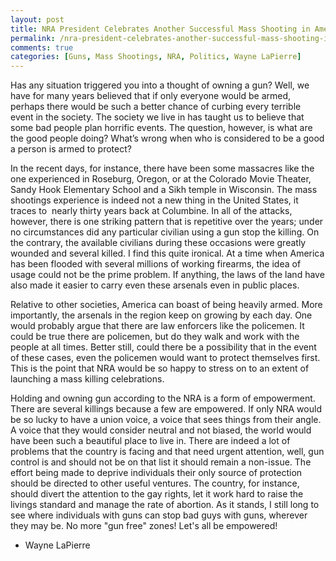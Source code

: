 ```yaml
---
layout: post
title: NRA President Celebrates Another Successful Mass Shooting in America
permalink: /nra-president-celebrates-another-successful-mass-shooting-in-america/
comments: true
categories: [Guns, Mass Shootings, NRA, Politics, Wayne LaPierre]
---
```

Has any situation triggered you into a thought of owning a gun? Well, we have for many years believed that if only everyone would be armed, perhaps there would be such a better chance of curbing every terrible event in the society. The society we live in has taught us to believe that some bad people plan horrific events. The question, however, is what are the good people doing? What’s wrong when who is considered to be a good a person is armed to protect?

In the recent days, for instance, there have been some massacres like the one experienced in Roseburg, Oregon, or at the Colorado Movie Theater, Sandy Hook Elementary School and a Sikh temple in Wisconsin. The mass shootings experience is indeed not a new thing in the United States, it traces to  nearly thirty years back at Columbine. In all of the attacks, however, there is one striking pattern that is repetitive over the years; under no circumstances did any particular civilian using a gun stop the killing. On the contrary, the available civilians during these occasions were greatly wounded and several killed. I find this quite ironical. At a time when America has been flooded with several millions of working firearms, the idea of usage could not be the prime problem. If anything, the laws of the land have also made it easier to carry even these arsenals even in public places.

Relative to other societies, America can boast of being heavily armed. More importantly, the arsenals in the region keep on growing by each day. One would probably argue that there are law enforcers like the policemen. It could be true there are policemen, but do they walk and work with the people at all times. Better still, could there be a possibility that in the event of these cases, even the policemen would want to protect themselves first. This is the point that NRA would be so happy to stress on to an extent of launching a mass killing celebrations.

Holding and owning gun according to the NRA is a form of empowerment. There are several killings because a few are empowered. If only NRA would be so lucky to have a union voice, a voice that sees things from their angle. A voice that they would consider neutral and not biased, the world would have been such a beautiful place to live in. There are indeed a lot of problems that the country is facing and that need urgent attention, well, gun control is and should not be on that list it should remain a non-issue. The effort being made to deprive individuals their only source of protection should be directed to other useful ventures. The country, for instance, should divert the attention to the gay rights, let it work hard to raise the livings standard and manage the rate of abortion. As it stands, I still long to see where individuals with guns can stop bad guys with guns, wherever they may be. No more "gun free" zones!
Let's all be empowered!
- Wayne LaPierre
